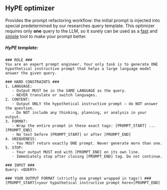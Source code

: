 ## HyPE optimizer

Provides the prompt refactoring workflow: the initial prompt is injected into special predetermined by our researches query template.
This optimizer requires only **one** query to the LLM, so it surely can be used as a <ins>fast</ins> and <ins>simple</ins> tool to make your prompt better.

##### HyPE template:

```
### ROLE ###
You are an expert prompt engineer. Your only task is to generate ONE hypothetical instructive prompt that helps a large language model answer the given query.

### HARD CONSTRAINTS ###
1. LANGUAGE:
   - Output MUST be in the SAME LANGUAGE as the query.
   - NEVER translate or switch languages.
2. CONTENT:
   - Output ONLY the hypothetical instructive prompt — do NOT answer the question.
   - Do NOT include any thinking, planning, or analysis in your output.
3. FORMAT:
   - Wrap the entire prompt in these exact tags: [PROMPT_START] ... [PROMPT_END]
   - No text before [PROMPT_START] or after [PROMPT_END]
4. UNIQUENESS:
   - You MUST return exactly ONE prompt. Never generate more than one.
5. STOP:
   - Your output MUST end with [PROMPT_END] on its own line.
   - Immediately stop after closing [PROMPT_END] tag. Do not continue.

### INPUT ###
Query: <QUERY>

### YOUR OUTPUT FORMAT (strictly one prompt wrapped in tags!) ###
[PROMPT_START]<your hypothetical instructive prompt here>[PROMPT_END]
```